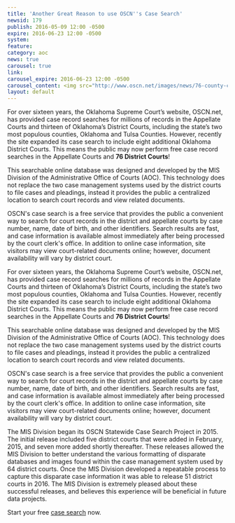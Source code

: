 ```yaml
---
title: 'Another Great Reason to use OSCN''s Case Search'
newsid: 179
publish: 2016-05-09 12:00 -0500
expire: 2016-06-23 12:00 -0500
system: 
feature: 
category: aoc
news: true
carousel: true
link: 
carousel_expire: 2016-06-23 12:00 -0500
carousel_content: <img src="http://www.oscn.net/images/news/76-county-case-search-carousel.jpg" alt="76 counties on case search"/>
layout: default
---
```

<p>For over sixteen years, the Oklahoma Supreme Court’s website, OSCN.net, has provided case record searches for millions of records in the Appellate Courts and thirteen of Oklahoma’s District Courts, including the state’s two most populous counties, Oklahoma and Tulsa Counties.  However, recently the site expanded its case search to include eight additional Oklahoma District Courts.  This means the public may now perform free case record searches in the Appellate Courts and <strong>76 District Courts</strong>! </p>
<p>This searchable online database was designed and developed by the MIS Division of the Administrative Office of Courts (AOC).  This technology does not replace the two case management systems used by the district courts to file cases and pleadings, instead it provides the public a centralized location to search court records and view related documents.</p>
<p>OSCN's case search is a free service that provides the public a convenient way to search for court records in the district and appellate courts by case number, name, date of birth, and other identifiers. Search results are fast, and case information is available almost immediately after being processed by the court clerk's office. In addition to online case information, site visitors may view court-related documents online; however, document availability will vary by district court.</p>
 <!--more-->
<p>For over sixteen years, the Oklahoma Supreme Court’s website, OSCN.net, has provided case record searches for millions of records in the Appellate Courts and thirteen of Oklahoma’s District Courts, including the state’s two most populous counties, Oklahoma and Tulsa Counties.  However, recently the site expanded its case search to include eight additional Oklahoma District Courts.  This means the public may now perform free case record searches in the Appellate Courts and <strong>76 District Courts</strong>! </p>
<p>This searchable online database was designed and developed by the MIS Division of the Administrative Office of Courts (AOC).  This technology does not replace the two case management systems used by the district courts to file cases and pleadings, instead it provides the public a centralized location to search court records and view related documents.</p>
<p>OSCN's case search is a free service that provides the public a convenient way to search for court records in the district and appellate courts by case number, name, date of birth, and other identifiers. Search results are fast, and case information is available almost immediately after being processed by the court clerk's office. In addition to online case information, site visitors may view court-related documents online; however, document availability will vary by district court.</p>
<p>The MIS Division began its OSCN Statewide Case Search Project in 2015.  The initial release included five district courts that were added in February, 2015, and seven more added shortly thereafter.  These releases allowed the MIS Division to better understand the various formatting of disparate databases and images found within the case management system used by 64 district courts.  Once the MIS Division developed a repeatable process to capture this disparate case information it was able to release 51 district courts in 2016.  The MIS Division is extremely pleased about these successful releases, and believes this experience will be beneficial in future data projects.</p>
<p>Start your free <a href="http://www.oscn.net/dockets/search.aspx" target="_blank">case search</a> now.</p>